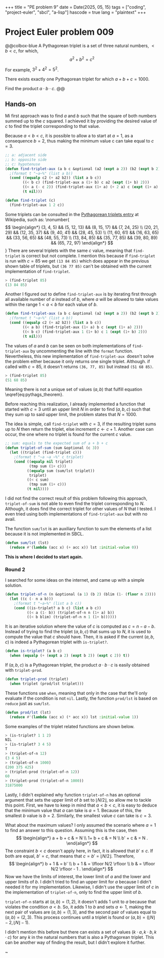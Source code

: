 +++
title = "PE problem 9"
date = Date(2025, 05, 15)
tags = ["coding", "project-euler", "sbcl", "a-lisp"]
hascode = true
lang = "plaintext"
+++

# Project Euler problem 009

@@colbox-blue
A Pythagorean triplet is a set of three natural numbers, $< b < c$, for which,
$$
a^2 + b^2 = c^2
\label{eq:pythags_theorem}
$$

For example, $3^2 + 4^2 = 5^2$.

There exists exactly one Pythagorean triplet for which $a + b + c = 1000$.

Find the product $a \cdot b \cdot c$.
@@

## Hands-on

Mi first approach was to find $a$ and $b$ such that the square of both numbers summed up to the $c$ squared. I achieved it by providing the desired value of $c$ to find the triplet corresponding to that value.

Because $a < b < c$, it is possible to allow a to start at $a=1$, as a consequence $b=2$, thus making the minimum value c can take equal to $c=3$.
```lisp
;; a: adjacent side
;; b: opposite side
;; c: hypotenuse
(defun find-triplet-aux (a b c &optional (a2 (expt a 2)) (b2 (expt b 2)) (c2 (expt c 2)))
  ;(format t "~a~%" (list a b))
  (cond ((equalp c2 (+ a2 b2)) (list a b c))
        ((< b c) (find-triplet-aux a (1+ b) c a2 (expt (1+ b) 2)))
        ((< a (- c 2)) (find-triplet-aux (1+ a) (+ 2 a) c (expt (1+ a) 2) (expt (+ 2 a) 2)))
        (t nil)))

(defun find-triplet (c)
  (find-triplet-aux 1 2 c))
```
Some triplets can be consulted in the [Pythagorean triplets entry](https://en.wikipedia.org/wiki/Pythagorean_triplet) at Wikipedia, such as:
\nonumber{
$$
\begin{align*}
(3, 4, 5) && (5, 12, 13) && (8, 15, 17) && (7, 24, 25) \\
(20, 21, 29) && (12, 35, 37) && (9, 40, 41) && (28, 45, 53) \\
(11, 60, 61) && (16, 63, 65) && (33, 56, 65) && (48, 55, 73) \\
(13, 84, 85) && (35, 77, 85) && (39, 80, 89) && (65, 72, 97)
\end{align*}
$$}
There are several triplets with the same $c$ value, meaning that `find-triplet` is correct but not complete. I mention this because if `find-triplet` is run with $c = 85$ we get `(13 84 85)` which does appear in the previous shown table of triplets, but `(36 77 85)` can't be obtained with the current implementation of `find-triplet`.
```lisp
> (find-triplet 85)
(13 84 85)
```
Another I figured out to define `find-triplet-aux` is by iterating first through all available number of $a$ instead of $b$, where $a$ will be allowed to take values within the range $1<a<b$ for each value of $b$.
```lisp
(defun find-triplet-aux (a b c &optional (a2 (expt a 2)) (b2 (expt b 2)) (c2 (expt c 2)))
  ;(format t "~a~%" (list a b))
  (cond ((equalp c2 (+ a2 b2)) (list a b c))
        ((< a b) (find-triplet-aux (1+ a) b c (expt (1+ a) 2)))
        ((< b c) (find-triplet-aux 1 (1+ b) c 1 (expt (1+ b) 2)))
        (t nil)))
```
The values of $a$ and $b$ can be seen on both implementations of `find-triplet-aux` by uncommenting the line with the `format` function. Nevertheless, this new implementation of `find-triplet-aux `doesn't solve the problem either because it only returns one single triplet. Although. if called with $c=85$, it doesn't returns `(36, 77, 85)` but instead `(51 68 85)`.
```lisp
> (find-triplet 85)
(51 68 85)
```
Meaning there is not a unique set of values $(a,b)$ that fulfill equation \eqref{eq:pythags_theorem}.

Before reaching this realization, I already implemented a function that started with $c = 3$ until an upper limit $N$ in order to find $(a,b,c)$ such that they sum up to said upper limit, the problem states that $N=1000$. 

The idea is simple, call `find-triplet` with $c=3$, if the resulting triplet sums up to $N$ then return the triplet, else increment $c \gets c+1$. Another case can occur, the one where no triplet is found for the current $c$ value.
```lisp
;; sum: equals to the expected sum of a + b + c
(defun triplet-of-sum (sum &optional (c 3))
  (let ((triplet (find-triplet c)))
    ;(format t "~a ~a ~%" c triplet)
    (cond ((equalp nil triplet)
           (tmp sum (1+ c)))
          ((equalp sum (sum/lst triplet))
           triplet)
          ((< c sum)
           (tmp sum (1+ c)))
          (t nil))))
```
I did not find the correct result of this problem following this approach, `triplet-of-sum` is not able to even find the triplet corresponding to $N$. Although, it does find the correct triplet for other values of $N$ that I tested. I even tried using both implementations of `find-triplet-aux` but with no avail.

The function `sum/lst` is an auxiliary function to sum the elements of a list because it is not implemented in SBCL.
```lisp
(defun sum/lst (lst)
  (reduce #'(lambda (acc x) (+ acc x)) lst :initial-value 0))
```
**This is where I decided to start again.**

### Round 2

I searched for some ideas on the internet, and came up with a simple solution.
```lisp
(defun triplet-of-n (n &optional (a 1) (b 2) (blim (1- (floor n 2))))
  (let ((c (- n a b)))
    ;(format t "~a~%" (list a b c))
    (cond ((is-triplet? a b c) (list a b c))
          ((< a (1- b)) (triplet-of-n n (1+ a) b))
          ((< b blim) (triplet-of-n n 1 (1+ b))))))
```
It is an iterative solution where the value of $c$ is computed as $c = n - a - b$. Instead of trying to find the triplet $(a,b,c)$ that sums up to $N$, it is used to compute the value that $c$ should have. Then, it is asked if the current $(a,b,c)$ is indeed a Pythagorean triplet with `is-triplet?`.
```lisp
(defun is-triplet? (a b c)
  (when (equalp (+ (expt a 2) (expt b 2)) (expt c 2)) t))
```
If $(a,b,c)$ is a Pythagorean triplet, the product $a \cdot b \cdot c$ is easily obtained with `triplet-prod`.
```lisp
(defun triplet-prod (triplet)
  (when triplet (prod/lst triplet)))
```
These functions use `when`, meaning that only in the case that the'll only evaluate if the condition is not `nil`. Lastly, the function `prod/lst` is based on `reduce` just as `sum/lst`.
```lisp
(defun prod/lst (lst)
  (reduce #'(lambda (acc x) (* acc x)) lst :initial-value 1))
```
Some examples of the triplet related functions are shown below.
```lisp
> (is-triplet? 1 1 2)
NIL
> (is-triplet? 3 4 5)
T
> (triplet-of-n 12)
(3 4 5)
> (triplet-of-n 1000)
(200 375 425)
> (triplet-prod (triplet-of-n 12))
60
> (triplet-prod (triplet-of-n 1000))
31875000
```
Lastly, I didn't explained why function `triplet-of-n` has an optional argument that sets the upper limit of $b$ set to $\lfloor N / 2 \rfloor$, so allow me to tackle this point.  First, we have to keep in mind that $a < b < c$, it is easy to deduce that the minimum value that $a$ can take is $a=1$. Because of this, the smallest $b$ value is $b=2$. Similarly, the smallest value $c$ can take is $c=3$.

What about the maximum values? I only assumed the scenario where $a=1$ to find an answer to this question. Assuming this is the case, then 
$$
\begin{align*}
a + b + c & = N \\
1+ b + c & = N \\
b' + c & = N .
\end{align*}
$$
The constraint $b < c$ doesn't apply here, in fact, it is allowed that $b' \leq c$. If both are equal, $b' = c$, that means that $c = b'= \lfloor N/2 \rfloor$. Therefore,
$$
\begin{align*}
b + 1 & = b' \\
b + 1 & = \lfloor N/2 \rfloor \\
b & = \lfloor N/2 \rfloor - 1 .
\end{align*}
$$
Now we have the limits of interest, the lower limit of $a$ and the lower and upper limits of $b$. I didn't tried to find an upper limit for $a$ because I didn't needed it for my implementation. Likewise, I didn't use the upper limit of $c$ in the implementation of `triplet-of-n`, only to find the upper limit of $b$.

`triplet-of-n` starts at $(a,b) = (1,2)$, it doesn't adds 1 unit to $a$ because that violates the condition $a < b$. So, it adds 1 to $b$ and sets $a \gets 1$, making the next pair of values are $(a,b)=(1,3)$, and the second pair of values equal to $(a,b) = (2,3)$. This process continues until a triplet is found or $(a,b) = (\lfloor N \rfloor - 2, \lfloor N \rfloor - 1)$.

I didn't mention this before but there can exists a set of values $(k \cdot a, k \cdot b, k \cdot c)$ for any $k$ in the natural numbers that is also a Pythagorean triplet. This can be another way of finding the result, but I didn't explore it further.

~
